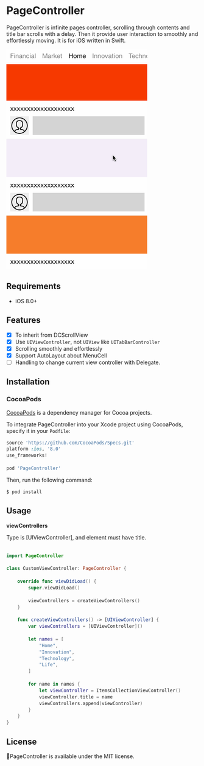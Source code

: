 PageController
==================

PageController is infinite pages controller, scrolling through contents and title bar scrolls with a delay. Then it provide user interaction to smoothly and effortlessly moving. It is for iOS written in Swift.

![sample](Example/example.gif)

Requirements
----------
- iOS 8.0+

Features
----------

- [x] To inherit from DCScrollView
- [x] Use `UIViewController`, not `UIView` like `UITabBarController`
- [x] Scrolling smoothly and effortlessly
- [x] Support AutoLayout about MenuCell
- [ ] Handling to change current view controller with Delegate.

Installation
----------

### CocoaPods

[CocoaPods](http://cocoapods.org) is a dependency manager for Cocoa projects.

To integrate PageController into your Xcode project using CocoaPods, specify it in your `Podfile`:

```ruby
source 'https://github.com/CocoaPods/Specs.git'
platform :ios, '8.0'
use_frameworks!

pod 'PageController'
```

Then, run the following command:

```bash
$ pod install
```

Usage
----------

**viewControllers**

Type is [UIViewController], and element must have title.

```swift

import PageController

class CustomViewController: PageController {

    override func viewDidLoad() {
        super.viewDidLoad()

        viewControllers = createViewControllers()
    }

    func createViewControllers() -> [UIViewController] {
        var viewControllers = [UIViewController]()

        let names = [
            "Home",
            "Innovation",
            "Technology",
            "Life",
        ]

        for name in names {
            let viewController = ItemsCollectionViewController()
            viewController.title = name
            viewControllers.append(viewController)
        }
    }
}

```

## License

PageController is available under the MIT license.
